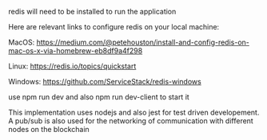 redis will need to be installed to run the application 


Here are relevant links to configure redis on your local machine:

MacOS: https://medium.com/@petehouston/install-and-config-redis-on-mac-os-x-via-homebrew-eb8df9a4f298

Linux: https://redis.io/topics/quickstart

Windows: https://github.com/ServiceStack/redis-windows




use npm run dev and also npm run dev-client to start it

This implementation uses nodejs and also jest for test driven developement. A pub/sub is also used for the networking of communication with different nodes on the blockchain
